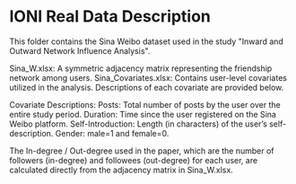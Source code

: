 # IONI Real Data Description
This folder contains the Sina Weibo dataset used in the study "Inward and Outward Network Influence Analysis".

Sina_W.xlsx: A symmetric adjacency matrix representing the friendship network among users. 
Sina_Covariates.xlsx: Contains user-level covariates utilized in the analysis. Descriptions of each covariate are provided below.

Covariate Descriptions:
Posts: Total number of posts by the user over the entire study period.
Duration: Time since the user registered on the Sina Weibo platform.
Self-Introduction: Length (in characters) of the user’s self-description.
Gender: male=1 and female=0. 

The In-degree / Out-degree used in the paper, which are the number of followers (in-degree) and followees (out-degree) for each user, are calculated directly from the adjacency matrix in Sina_W.xlsx.
